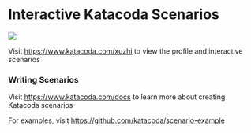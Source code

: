 # Interactive Katacoda Scenarios

[![](http://shields.katacoda.com/katacoda/xuzhi/count.svg)](https://www.katacoda.com/xuzhi "Get your profile on Katacoda.com")

Visit https://www.katacoda.com/xuzhi to view the profile and interactive scenarios

### Writing Scenarios
Visit https://www.katacoda.com/docs to learn more about creating Katacoda scenarios

For examples, visit https://github.com/katacoda/scenario-example
